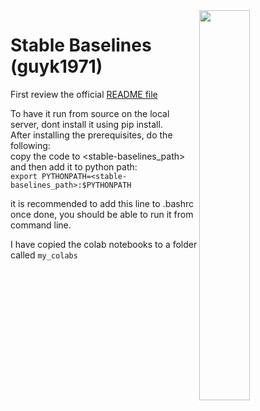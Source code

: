 <img src="docs/\_static/img/logo.png" align="right" width="40%"/>

# Stable Baselines (guyk1971)

First review the official [README file](README.md)

To have it run from source on the local server, dont install it using pip install.  
After installing the prerequisites, do the following:  
copy the code to <stable-baselines_path> and then add it to python path:  
`export PYTHONPATH=<stable-baselines_path>:$PYTHONPATH`

it is recommended to add this line to .bashrc
once done, you should be able to run it from command line.

I have copied the colab notebooks to a folder called `my_colabs`

 